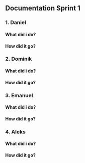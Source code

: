 ## Documentation Sprint 1

### 1. Daniel

#### What did i do?
#### How did it go?

### 2. Dominik

#### What did i do?
#### How did it go?

### 3. Emanuel

#### What did i do?
#### How did it go?

### 4. Aleks

#### What did i do?
#### How did it go?
